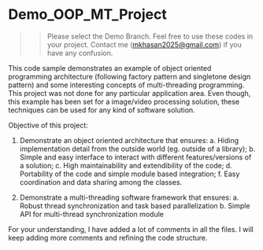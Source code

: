 # Demo_OOP_MT_Project
>> Please select the Demo Branch.
>> Feel free to use these codes in your project.
>> Contact me (mkhasan2025@gmail.com) if you have any confusion.

This code sample demonstrates an example of object oriented programming architecture (following factory pattern and singletone design pattern) and some interesting concepts of multi-threading programming. This project was not done for any particular application area. Even though, this example has been set for a image/video processing solution, these techniques can be used for any kind of software solution.

Objective of this project:
  1. Demonstrate an object oriented architecture that ensures:
  a. Hiding implementation detail from the outside world (eg. outside of a library);
  b. Simple and easy interface to interact with different features/versions of a solution;
  c. High maintainability and extendibility of the code;
  d. Portability of the code and simple module based integration; 
  f. Easy coordination and data sharing among the classes.

  2. Demonstrate a multi-threading software framework that ensures:
  a. Robust thread synchronization and task based parallelization
  b. Simple API for multi-thread synchronization module 

For your understanding, I have added a lot of comments in all the files. I will keep adding more comments and refining the code structure.
